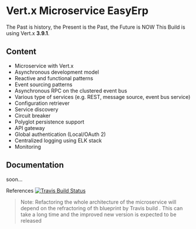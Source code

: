 # Vert.x Microservice EasyErp 
The Past is history, the Present is the Past, the Future is NOW
This Build is using Vert.x **3.9.1**.
## Content

- Microservice with Vert.x
- Asynchronous development model
- Reactive and functional patterns
- Event sourcing patterns
- Asynchronous RPC on the clustered event bus
- Various type of services (e.g. REST, message source, event bus service)
- Configuration retriever
- Service discovery
- Circuit breaker
- Polyglot persistence support
- API gateway
- Global authentication (Local/OAuth 2)
- Centralized logging using ELK stack
- Monitoring

## Documentation
soon...

References
[![Travis Build Status](https://travis-ci.org/sczyh30/vertx-blueprint-microservice.svg?branch=master)](https://travis-ci.org/sczyh30/vertx-blueprint-microservice)
> Note: Refactoring the whole architecture of the microservice will depend on the refractoring of th blueprint by Travis build .
This can take a long time and the improved new version is expected to be released
